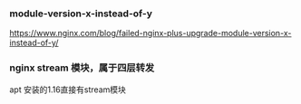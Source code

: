 ### module-version-x-instead-of-y
https://www.nginx.com/blog/failed-nginx-plus-upgrade-module-version-x-instead-of-y/
### **nginx stream 模块，属于四层转发**
apt 安装的1.16直接有stream模块